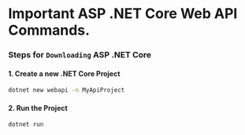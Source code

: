 # Important ASP .NET Core Web API Commands. 

### Steps for `Downloading` ASP .NET Core 

#### 1. Create a new .NET Core Project 
```bash 
dotnet new webapi -n MyApiProject
```

#### 2. Run the Project 
```bash 
dotnet run 
```

